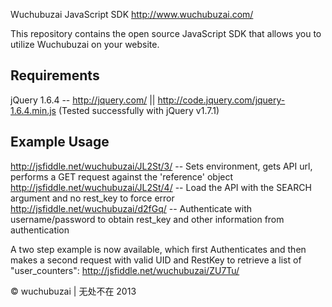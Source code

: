Wuchubuzai JavaScript SDK
http://www.wuchubuzai.com/

This repository contains the open source JavaScript SDK that allows you to utilize Wuchubuzai on your website.

Requirements
------------
jQuery 1.6.4 -- http://jquery.com/ || http://code.jquery.com/jquery-1.6.4.min.js
(Tested successfully with jQuery v1.7.1)

Example Usage
-------------

http://jsfiddle.net/wuchubuzai/JL2St/3/ -- Sets environment, gets API url, performs a GET request against the 'reference' object
http://jsfiddle.net/wuchubuzai/JL2St/4/ -- Load the API with the SEARCH argument and no rest_key to force error
http://jsfiddle.net/wuchubuzai/d2fGq/ -- Authenticate with username/password to obtain rest_key and other information from authentication

A two step example is now available, which first Authenticates and then makes a second request with valid UID and RestKey to retrieve a list of "user_counters":
http://jsfiddle.net/wuchubuzai/ZU7Tu/

© wuchubuzai | 无处不在 2013
